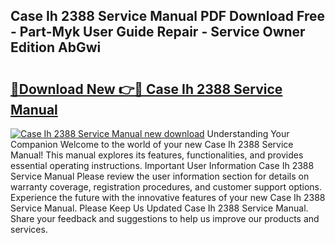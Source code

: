## Case Ih 2388 Service Manual PDF Download Free - Part-Myk User Guide Repair - Service Owner Edition AbGwi

# <h2><a href="http://bc20467.oget.top/?id=Case+Ih+2388+Service+Manual">🔗Download New 👉🔴 Case Ih 2388 Service Manual</a></h2>

[![Case Ih 2388 Service Manual new download](https://i.imgur.com/5g1atiW.png)](http://bc20467.oget.top/?id=Case+Ih+2388+Service+Manual)
Understanding Your Companion Welcome to the world of your new Case Ih 2388 Service Manual! This manual explores its features, functionalities, and provides essential operating instructions. Important User Information Case Ih 2388 Service Manual Please review the user information section for details on warranty coverage, registration procedures, and customer support options. Experience the future with the innovative features of your new Case Ih 2388 Service Manual. Please Keep Us Updated Case Ih 2388 Service Manual. Share your feedback and suggestions to help us improve our products and services.

